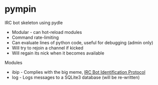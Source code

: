 # pympin

IRC bot skeleton using pydle

* Modular - can hot-reload modules
* Command rate-limiting
* Can evaluate lines of python code, useful for debugging (admin only)
* Will try to rejoin a channel if kicked
* Will regain its nick when it becomes available

Modules
* ibip - Complies with the big meme, [IRC Bot Identification Protocol](https://github.com/inexist3nce/IBIP)
* log - Logs messages to a SQLite3 database (will be re-written)
